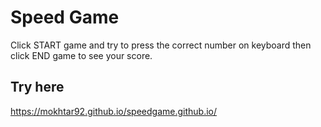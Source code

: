 # Speed Game
Click START game and try to press the correct number on keyboard then click END game to see your score.

## Try here
https://mokhtar92.github.io/speedgame.github.io/
